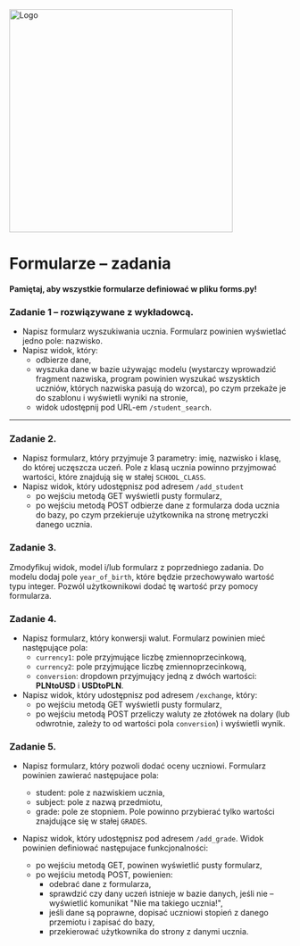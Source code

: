 <img alt="Logo" src="http://coderslab.pl/svg/logo-coderslab.svg" width="400">

# Formularze &ndash; zadania

#### Pamiętaj, aby wszystkie formularze definiować w pliku **forms.py**!

### Zadanie 1 &ndash; rozwiązywane z wykładowcą.

* Napisz formularz wyszukiwania ucznia. Formularz powinien wyświetlać jedno pole: nazwisko.
* Napisz widok, który:
    * odbierze dane, 
    * wyszuka dane w bazie używając modelu (wystarczy wprowadzić fragment nazwiska, program powinien wyszukać wszysktich uczniów, których nazwiska pasują do wzorca), po czym przekaże je do szablonu i wyświetli wyniki na stronie,
    * widok udostępnij pod URL-em `/student_search`.


---

### Zadanie 2.

* Napisz formularz, który przyjmuje 3 parametry: imię, nazwisko i klasę, do której uczęszcza uczeń. Pole z klasą ucznia powinno przyjmować wartości, które znajdują się w stałej `SCHOOL_CLASS`.
* Napisz widok, który udostępnisz pod adresem `/add_student` 
    * po wejściu metodą GET wyświetli pusty formularz,
    * po wejściu metodą POST odbierze dane z formularza doda ucznia do bazy, po czym przekieruje użytkownika na stronę metryczki danego ucznia.

### Zadanie 3.

Zmodyfikuj widok, model i/lub formularz z poprzedniego zadania. Do modelu dodaj pole `year_of_birth`, które będzie przechowywało wartość typu integer. Pozwól użytkownikowi dodać tę wartość przy pomocy formularza.

### Zadanie 4.

* Napisz formularz, który konwersji walut. Formularz powinien mieć następujące pola:
    * `currency1`: pole przyjmujące liczbę zmiennoprzecinkową,
    * `currency2`: pole przyjmujące liczbę zmiennoprzecinkową,
    * `conversion`: dropdown przyjmujący jedną z dwóch wartości: **PLNtoUSD** i **USDtoPLN**.
* Napisz widok, który udostępnisz pod adresem `/exchange`, który:
    * po wejściu metodą GET wyświetli pusty formularz,
    * po wejściu metodą POST przeliczy waluty ze złotówek na dolary (lub odwrotnie, zależy to od wartości pola `conversion`) i wyświetli wynik.

### Zadanie 5.

* Napisz formularz, który pozwoli dodać oceny uczniowi. Formularz powinien zawierać następujace pola:
    * student: pole z nazwiskiem ucznia,
    * subject: pole z nazwą przedmiotu,
    * grade: pole ze stopniem. Pole powinno przybierać tylko wartości znajdujące się w stałej `GRADES`. 

* Napisz widok, który udostępnisz pod adresem `/add_grade`. Widok powinien definiować następujace funkcjonalności:
    * po wejściu metodą GET, powinen wyświetlić pusty formularz,
    * po wejściu metodą POST, powienien:
        * odebrać dane z formularza,
        * sprawdzić czy dany uczeń istnieje w bazie danych, jeśli nie &ndash; wyświetlić komunikat "Nie ma takiego ucznia!",
        * jeśli dane są poprawne, dopisać uczniowi stopień z danego przemiotu i zapisać do bazy,
        * przekierować użytkownika do strony z danymi ucznia. 
